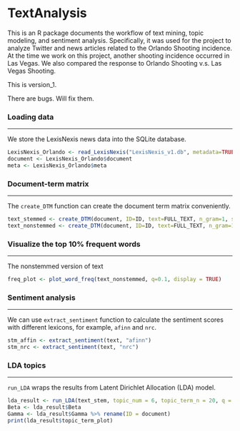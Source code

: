 # TextAnalysis

This is an R package documents the workflow of text mining, topic modeling, and sentiment analysis. Specifically, it was used for the project to analyze Twitter and news articles related to the Orlando Shooting incidence. At the time we work on this project, another shooting incidence occurred in Las Vegas. We also compared the response to Orlando Shooting v.s. Las Vegas Shooting.



This is version_1.

There are bugs. Will fix them.

### Loading data
------
We store the LexisNexis news data into the SQLite database.
```R
LexisNexis_Orlando <- read_LexisNexis("LexisNexis_v1.db", metadata=TRUE, format=TRUE)
document <- LexisNexis_Orlando$document
meta <- LexisNexis_Orlando$meta
```

### Document-term matrix
------
The ```create_DTM``` function can create the document term matrix conveniently.
```R
text_stemmed <- create_DTM(document, ID=ID, text=FULL_TEXT, n_gram=1, stemming=TRUE)
text_nonstemmed <- create_DTM(document, ID=ID, text=FULL_TEXT, n_gram=1, stemming=FALSE)
```

### Visualize the top 10% frequent words
------
The nonstemmed version of text
```R
freq_plot <- plot_word_freq(text_nonstemmed, q=0.1, display = TRUE)
```

### Sentiment analysis
------
We can use ```extract_sentiment``` function to calculate the sentiment scores with different lexicons, for example, ```afinn``` and ```nrc```.
```R
stm_affin <- extract_sentiment(text, "afinn")
stm_nrc <- extract_sentiment(text, "nrc")
```

### LDA topics
------
```run_LDA``` wraps the results from Latent Dirichlet Allocation (LDA) model.
```R
lda_result <- run_LDA(text_stem, topic_num = 6, topic_term_n = 20, q = 0.1)
Beta <- lda_result$Beta
Gamma <- lda_result$Gamma %>% rename(ID = document)
print(lda_result$topic_term_plot)
```
